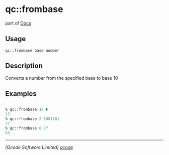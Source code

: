 qc::frombase
============

part of [Docs](.)

Usage
-----
`
        qc::frombase base number
    `

Description
-----------
Converts a number from the specified base to base 10

Examples
--------
```tcl

% qc::frombase 16 F
15
% qc::frombase 2 1001101
77
% qc::frombase 8 77
63
```

----------------------------------
*[Qcode Software Limited] [qcode]*

[qcode]: www.qcode.co.uk "Qcode Software"